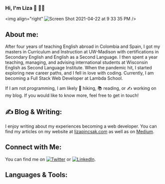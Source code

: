 ### Hi, I'm Liza 👋 👩‍💻

<img align="right" ![Screen Shot 2021-04-22 at 9 33 35 PM](https://user-images.githubusercontent.com/68169418/115809836-72c5bd80-a3b2-11eb-8785-26077d9629d3.png) />

## About me:
After four years of teaching English abroad in Colombia and Spain, I got my masters in Curriculum and Instruction at UW-Madison with certifications in Secondary English and English as a Second Language. I then spent a year teaching, managing, and advising international students at Wisconsin English as Second Language Institute. When the pandemic hit, I started exploring new career paths, and I fell in love with coding. Currently, I am becoming a Full Stack Web Developer at Lambda School. 

If I am not programming, I am likely 🥾 hiking, 📚 reading, or ✍️ working on my blog. If you would like to know more, feel free to get in touch! 

## ✍️ Blog & Writing: 
I enjoy writing about my experiences becoming a web developer. You can find my articles on my website at [lizapincsak.com](https://lizapincsak.com) as well as on [Medium](https://lizapincsak.medium.com).

## Connect with Me:
You can find me on [![Twitter][1.2]][1] or  [![LinkedIn][2.2]][2].

<!-- Icons -->

[1.2]: http://i.imgur.com/wWzX9uB.png (twitter icon without padding)
[2.2]: https://i.stack.imgur.com/gVE0j.png

<!-- Links to social media accounts -->

[1]: https://twitter.com/LizaPincsak
[2]: https://www.linkedin.com/in/liza-pincsak/

## Languages & Tools:


<!--
**lizapincsak/lizapincsak** is a ✨ _special_ ✨ repository because its `README.md` (this file) appears on your GitHub profile.

Here are some ideas to get you started:

- 🔭 I’m currently working on ...
- 🌱 I’m currently learning ...
- 👯 I’m looking to collaborate on ...
- 🤔 I’m looking for help with ...
- 💬 Ask me about ...
- 📫 How to reach me: ...
- 😄 Pronouns: ...
- ⚡ Fun fact: ...
-->
